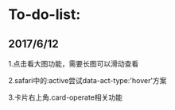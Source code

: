 # To-do-list:

## **2017/6/12**
1.点击看大图功能，需要长图可以滑动查看

2.safari中的:active尝试data-act-type:'hover'方案

3.卡片右上角.card-operate相关功能
